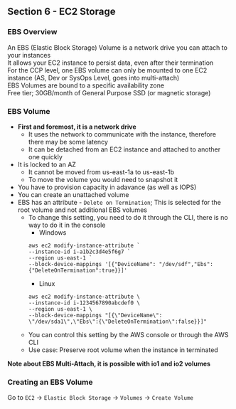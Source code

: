 ## Section 6 - EC2 Storage    
 
### EBS Overview  
An EBS (Elastic Block Storage) Volume is a network drive you can attach to your instances  
It allows your EC2 instance to persist data, even after their termination  
For the CCP level, one EBS volume can only be mounted to one EC2 instance (AS, Dev or SysOps Level, goes into multi-attach)  
EBS Volumes are bound to a specific availability zone  
Free tier; 30GB/month of General Purpose SSD (or magnetic storage)  

### EBS Volume  
- **First and foremost, it is a network drive**  
  - It uses the network to communicate with the instance, therefore there may be some latency  
  - It can be detached from an EC2 instance and attached to another one quickly  
- It is locked to an AZ  
  - It cannot be moved from us-east-1a to us-east-1b  
  - To move the volume you would need to snapshot it  
- You have to provision capacity in adavance (as well as IOPS)  
- You can create an unattached volume  
- EBS has an attribute - `Delete on Termination`; This is selected for the root volume and not additional EBS volumes
  - To change this setting, you need to do it through the CLI, there is no way to do it in the console  
    - Windows  
    ```
    aws ec2 modify-instance-attribute `
    --instance-id i-a1b2c3d4e5f6g7 `
    --region us-east-1 `
    --block-device-mappings '[{"DeviceName": "/dev/sdf","Ebs": {"DeleteOnTermination":true}}]'
    ```
    - Linux  
    ```
    aws ec2 modify-instance-attribute \
    --instance-id i-1234567890abcdef0 \
    --region us-east-1 \
    --block-device-mappings "[{\"DeviceName\": \"/dev/sda1\",\"Ebs\":{\"DeleteOnTermination\":false}}]"
    ```
  - You can control this setting by the AWS console or through the AWS CLI  
  - Use case: Preserve root volume when the instance in terminated  

**Note about EBS Multi-Attach, it is possible with io1 and io2 volumes**  

### Creating an EBS Volume  
Go to `EC2` -> `Elastic Block Storage` -> `Volumes` -> `Create Volume`  
